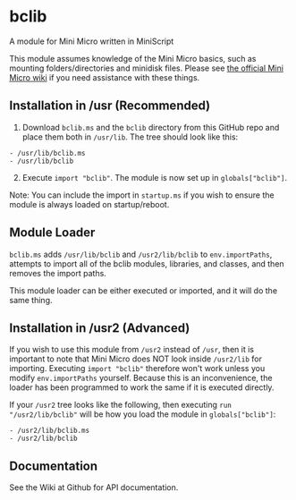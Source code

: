 # bclib
A module for Mini Micro written in MiniScript

This module assumes knowledge of the Mini Micro basics, such as mounting folders/directories and minidisk files. Please see [the official Mini Micro wiki](https://miniscript.org/wiki/How_to_get_started_with_Mini_Micro) if you need assistance with these things.

## Installation in /usr (Recommended)

1. Download `bclib.ms` and the `bclib` directory from this GitHub repo and place them both in `/usr/lib`. The tree should look like this:

```
- /usr/lib/bclib.ms
- /usr/lib/bclib
```

2. Execute `import "bclib"`. The module is now set up in `globals["bclib"]`.

Note: You can include the import in `startup.ms` if you wish to ensure the module is always loaded on startup/reboot.

## Module Loader

`bclib.ms` adds `/usr/lib/bclib` and `/usr2/lib/bclib` to `env.importPaths`, attempts to import all of the bclib modules, libraries, and classes, and then removes the import paths.

This module loader can be either executed or imported, and it will do the same thing.

## Installation in /usr2 (Advanced)

If you wish to use this module from `/usr2` instead of `/usr`, then it is important to note that Mini Micro does NOT look inside `/usr2/lib` for importing. Executing `import "bclib"` therefore won't work unless you modify `env.importPaths` yourself. Because this is an inconvenience, the loader has been programmed to work the same if it is executed directly.

If your `/usr2` tree looks like the following, then executing `run "/usr2/lib/bclib"` will be how you load the module in `globals["bclib"]`:

```
- /usr2/lib/bclib.ms
- /usr2/lib/bclib
```

## Documentation

See the Wiki at Github for API documentation.
